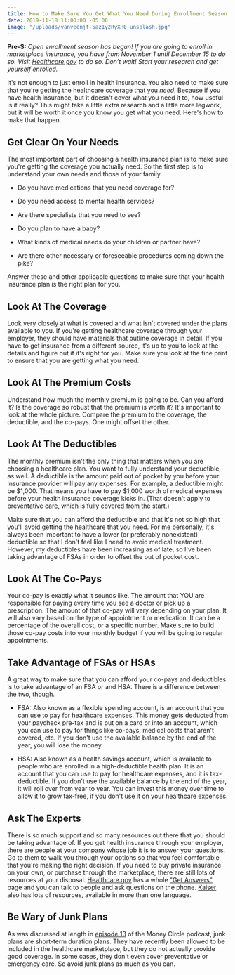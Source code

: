 ```yaml
---
title: How to Make Sure You Get What You Need During Enrollment Season
date: 2019-11-18 11:00:00 -05:00
image: "/uploads/vanveenjf-5az1y2RyXH0-unsplash.jpg"
---
```


**Pre-S:** *Open enrollment season has begun! If you are going to enroll in marketplace insurance, you have from November 1 until December 15 to do so. Visit [Healthcare.gov](healthcare.gov) to do so. Don’t wait! Start your research and get yourself enrolled.*

It's not enough to just enroll in health insurance. You also need to make sure that you're getting the healthcare coverage that you *need*. Because if you have health insurance, but it doesn't cover what you need it to, how useful is it really? This might take a little extra research and a little more legwork, but it will be worth it once you know you get what you need. Here's how to make that happen.

## Get Clear On Your Needs

The most important part of choosing a health insurance plan is to make sure you're getting the coverage you actually need. So the first step is to understand your own needs and those of your family.

* Do you have medications that you need coverage for?

* Do you need access to mental health services?

* Are there specialists that you need to see?

* Do you plan to have a baby?

* What kinds of medical needs do your children or partner have?

* Are there other necessary or foreseeable procedures coming down the pike?

Answer these and other applicable questions to make sure that your health insurance plan is the right plan for you.

## Look At The Coverage

Look very closely at what is covered and what isn't covered under the plans available to you. If you're getting healthcare coverage through your employer, they should have materials that outline coverage in detail. If you have to get insurance from a different source, it's up to you to look at the details and figure out if it's right for you. Make sure you look at the fine print to ensure that you are getting what you need.

## Look At The Premium Costs

Understand how much the monthly premium is going to be. Can you afford it? Is the coverage so robust that the premium is worth it? It's important to look at the whole picture. Compare the premium to the coverage, the deductible, and the co-pays. One might offset the other.

## Look At The Deductibles

The monthly premium isn't the only thing that matters when you are choosing a healthcare plan. You want to fully understand your deductible, as well. A deductible is the amount paid out of pocket by you before your insurance provider will pay any expenses. For example, a deductible might be $1,000. That means you have to pay $1,000 worth of medical expenses before your health insurance coverage kicks in. (That doesn't apply to preventative care, which is fully covered from the start.)

Make sure that you can afford the deductible and that it's not so high that you'll avoid getting the healthcare that you need. For me personally, it's always been important to have a lower (or preferably nonexistent) deductible so that I don't feel like I need to avoid medical treatment. However, my deductibles have been increasing as of late, so I've been taking advantage of FSAs in order to offset the out of pocket cost.

## Look At The Co-Pays

Your co-pay is exactly what it sounds like. The amount that YOU are responsible for paying every time you see a doctor or pick up a prescription. The amount of that co-pay will vary depending on your plan. It will also vary based on the type of appointment or medication. It can be a percentage of the overall cost, or a specific number. Make sure to build those co-pay costs into your monthly budget if you will be going to regular appointments.

## Take Advantage of FSAs or HSAs

A great way to make sure that you can afford your co-pays and deductibles is to take advantage of an FSA or and HSA. There is a difference between the two, though.

* FSA: Also known as a flexible spending account, is an account that you can use to pay for healthcare expenses. This money gets deducted from your paycheck pre-tax and is put on a card or into an account, which you can use to pay for things like co-pays, medical costs that aren't covered, etc. If you don't use the available balance by the end of the year, you will lose the money.

* HSA: Also known as a health savings account, which is available to people who are enrolled in a high-deductible health plan. It is an account that you can use to pay for healthcare expenses, and it is tax-deductible. If you don't use the available balance by the end of the year, it will roll over from year to year. You can invest this money over time to allow it to grow tax-free, if you don't use it on your healthcare expenses.

## Ask The Experts

There is so much support and so many resources out there that you should be taking advantage of. If you get health insurance through your employer, there are people at your company whose job it is to answer your questions. Go to them to walk you through your options so that you feel comfortable that you're making the right decision. If you need to buy private insurance on your own, or purchase through the marketplace, there are still lots of resources at your disposal. [Healthcare.gov](https://www.healthcare.gov/) has a whole ["Get Answers"](https://www.healthcare.gov/get-answers/) page and you can talk to people and ask questions on the phone. [Kaiser](https://www.kff.org/understanding-health-insurance/) also has lots of resources, available in more than one language.

## Be Wary of Junk Plans

As was discussed at length in [episode 13](www.maggiegermano.com/podcast/why-its-so-important-to-have-health-insurance/) of the Money Circle podcast, junk plans are short-term duration plans. They have recently been allowed to be included in the healthcare marketplace, but they do not actually provide good coverage. In some cases, they don't even cover preventative or emergency care. So avoid junk plans as much as you can.